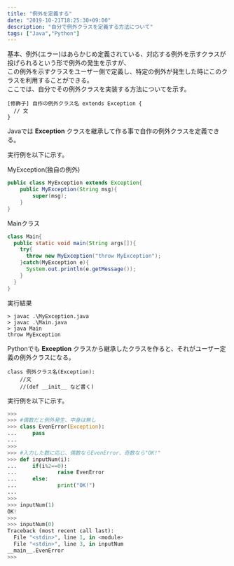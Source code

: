 ```yaml
---
title: "例外を定義する"
date: "2019-10-21T18:25:30+09:00"
description: "自分で例外クラスを定義する方法について"
tags: ["Java","Python"]
---
```


基本、例外(エラー)はあらかじめ定義されている、対応する例外を示すクラスが投げられるという形で例外の発生を示すが、  
この例外を示すクラスをユーザー側で定義し、特定の例外が発生した時にこのクラスを利用することができる。  
ここでは、自分でその例外クラスを実装する方法についてを示す。  

<div class="note_content_by_programming_language" id="note_content_Java">

```
[修飾子] 自作の例外クラス名 extends Exception {
  // 文
}
```

Javaでは **Exception** クラスを継承して作る事で自作の例外クラスを定義できる。  

実行例を以下に示す。

MyException(独自の例外)

```java
public class MyException extends Exception{
    public MyException(String msg){
        super(msg);
    }
}
```

Mainクラス

```java
class Main{
  public static void main(String args[]){
    try{
      throw new MyException("throw MyException");
    }catch(MyException e){
      System.out.println(e.getMessage());
    }
  }
}
```

実行結果

```
> javac .\MyException.java
> javac .\Main.java       
> java Main
throw MyException
```

</div>
<div class="note_content_by_programming_language" id="note_content_Python">

Pythonでも **Exception** クラスから継承したクラスを作ると、それがユーザー定義の例外クラスになる。  

```
class 例外クラス名(Exception):
    //文
    //(def __init__ など書く)
```

実行例を以下に示す。  

```python
>>>
>>> #偶数だと例外発生、中身は無し
>>> class EvenError(Exception):
...     pass
... 
>>> 
>>> #入力した数に応じ、偶数ならEvenError、奇数なら"OK!"
>>> def inputNum(i):
...     if(i%2==0):
...             raise EvenError
...     else:
...             print("OK!")
... 
>>> 
>>> inputNum(1)  
OK!
>>>
>>> inputNum(0) 
Traceback (most recent call last):
  File "<stdin>", line 1, in <module>
  File "<stdin>", line 3, in inputNum
__main__.EvenError
>>>
```

</div>

